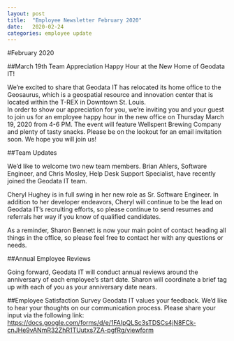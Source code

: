 ```yaml
---
layout: post
title:  "Employee Newsletter February 2020"
date:   2020-02-24
categories: employee update
---
```


#February 2020

##March 19th Team Appreciation Happy Hour at the New Home of Geodata IT!

We’re excited to share that Geodata IT has relocated its home office to the Geosaurus, which is a geospatial resource and innovation center that is located within the T-REX in Downtown St. Louis.  
In order to show our appreciation for you, we’re inviting you and your guest to join us for an employee happy hour in the new office on Thursday March 19, 2020 from 4-6 PM.   The event will feature Wellspent Brewing Company and plenty of tasty snacks.  Please be on the lookout for an email invitation soon.  We hope you will join us!

##Team Updates

We’d like to welcome two new team members.  Brian Ahlers, Software Engineer, and Chris Mosley, Help Desk Support Specialist, have recently joined the Geodata IT team. 
 
Cheryl Hughey is in full swing in her new role as Sr. Software Engineer.  In addition to her developer endeavors, Cheryl will continue to be the lead on Geodata IT’s recruiting efforts, so please continue to send resumes and referrals her way if you know of qualified candidates. 

As a reminder, Sharon Bennett is now your main point of contact heading all things in the office, so please feel free to contact her with any questions or needs.  

##Annual Employee Reviews 

Going forward, Geodata IT will conduct annual reviews around the anniversary of each employee’s start date.  Sharon will coordinate a brief tag up with each of you as your anniversary date nears.

##Employee Satisfaction Survey
Geodata IT values your feedback.  We’d like to hear your thoughts on our communication process.  Please share your input via the following link:  https://docs.google.com/forms/d/e/1FAIpQLSc3sTDSCs4jN8FCk-cnJHe9vANmR32ZhR1TUutxs7ZA-pgfRg/viewform


